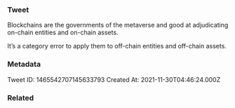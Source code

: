 ### Tweet
Blockchains are the governments of the metaverse and good at adjudicating on-chain entities and on-chain assets.

It’s a category error to apply them to off-chain entities and off-chain assets.

### Metadata
Tweet ID: 1465542707145633793
Created At: 2021-11-30T04:46:24.000Z

### Related

